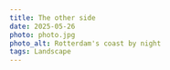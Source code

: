 ```yaml
---
title: The other side
date: 2025-05-26
photo: photo.jpg
photo_alt: Rotterdam's coast by night
tags: Landscape
---
```

